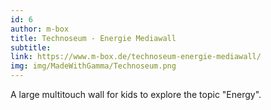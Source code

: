 ```yaml
---
id: 6
author: m-box
title: Technoseum - Energie Mediawall
subtitle:
link: https://www.m-box.de/technoseum-energie-mediawall/
img: img/MadeWithGamma/Technoseum.png
---
```

A large multitouch wall for kids to explore the topic "Energy".